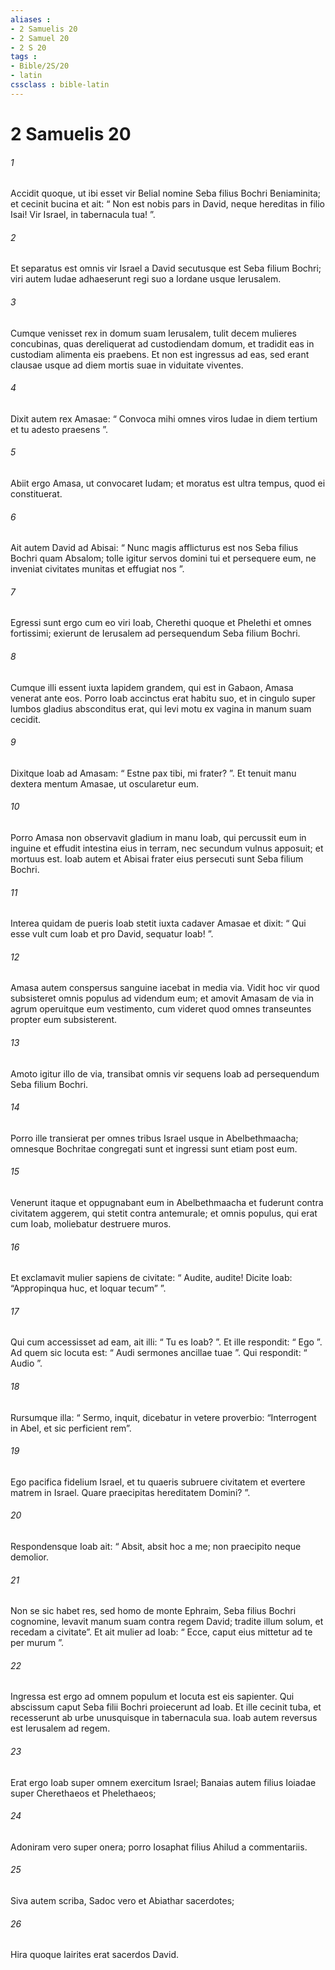```yaml
---
aliases : 
- 2 Samuelis 20
- 2 Samuel 20
- 2 S 20
tags : 
- Bible/2S/20
- latin
cssclass : bible-latin
---
```


# 2 Samuelis 20

###### 1
Accidit quoque, ut ibi esset vir Belial nomine Seba filius Bochri Beniaminita; et cecinit bucina et ait: “ Non est nobis pars in David, neque hereditas in filio Isai! Vir Israel, in tabernacula tua! ”.
###### 2
Et separatus est omnis vir Israel a David secutusque est Seba filium Bochri; viri autem Iudae adhaeserunt regi suo a Iordane usque Ierusalem.
###### 3
Cumque venisset rex in domum suam Ierusalem, tulit decem mulieres concubinas, quas dereliquerat ad custodiendam domum, et tradidit eas in custodiam alimenta eis praebens. Et non est ingressus ad eas, sed erant clausae usque ad diem mortis suae in viduitate viventes.
###### 4
Dixit autem rex Amasae: “ Convoca mihi omnes viros Iudae in diem tertium et tu adesto praesens ”. 
###### 5
Abiit ergo Amasa, ut convocaret Iudam; et moratus est ultra tempus, quod ei constituerat. 
###### 6
Ait autem David ad Abisai: “ Nunc magis afflicturus est nos Seba filius Bochri quam Absalom; tolle igitur servos domini tui et persequere eum, ne inveniat civitates munitas et effugiat nos ”. 
###### 7
Egressi sunt ergo cum eo viri Ioab, Cherethi quoque et Phelethi et omnes fortissimi; exierunt de Ierusalem ad persequendum Seba filium Bochri.
###### 8
Cumque illi essent iuxta lapidem grandem, qui est in Gabaon, Amasa venerat ante eos. Porro Ioab accinctus erat habitu suo, et in cingulo super lumbos gladius absconditus erat, qui levi motu ex vagina in manum suam cecidit. 
###### 9
Dixitque Ioab ad Amasam: “ Estne pax tibi, mi frater? ”. Et tenuit manu dextera mentum Amasae, ut oscularetur eum. 
###### 10
Porro Amasa non observavit gladium in manu Ioab, qui percussit eum in inguine et effudit intestina eius in terram, nec secundum vulnus apposuit; et mortuus est. Ioab autem et Abisai frater eius persecuti sunt Seba filium Bochri. 
###### 11
Interea quidam de pueris Ioab stetit iuxta cadaver Amasae et dixit: “ Qui esse vult cum Ioab et pro David, sequatur Ioab! ”. 
###### 12
Amasa autem conspersus sanguine iacebat in media via. Vidit hoc vir quod subsisteret omnis populus ad videndum eum; et amovit Amasam de via in agrum operuitque eum vestimento, cum videret quod omnes transeuntes propter eum subsisterent. 
###### 13
Amoto igitur illo de via, transibat omnis vir sequens Ioab ad persequendum Seba filium Bochri.
###### 14
Porro ille transierat per omnes tribus Israel usque in Abelbethmaacha; omnesque Bochritae congregati sunt et ingressi sunt etiam post eum. 
###### 15
Venerunt itaque et oppugnabant eum in Abelbethmaacha et fuderunt contra civitatem aggerem, qui stetit contra antemurale; et omnis populus, qui erat cum Ioab, moliebatur destruere muros.
###### 16
Et exclamavit mulier sapiens de civitate: “ Audite, audite! Dicite Ioab: “Appropinqua huc, et loquar tecum” ”. 
###### 17
Qui cum accessisset ad eam, ait illi: “ Tu es Ioab? ”. Et ille respondit: “ Ego ”. Ad quem sic locuta est: “ Audi sermones ancillae tuae ”. Qui respondit: “ Audio ”. 
###### 18
Rursumque illa: “ Sermo, inquit, dicebatur in vetere proverbio: “Interrogent in Abel, et sic perficient rem”. 
###### 19
Ego pacifica fidelium Israel, et tu quaeris subruere civitatem et evertere matrem in Israel. Quare praecipitas hereditatem Domini? ”. 
###### 20
Respondensque Ioab ait: “ Absit, absit hoc a me; non praecipito neque demolior. 
###### 21
Non se sic habet res, sed homo de monte Ephraim, Seba filius Bochri cognomine, levavit manum suam contra regem David; tradite illum solum, et recedam a civitate”. Et ait mulier ad Ioab: “ Ecce, caput eius mittetur ad te per murum ”. 
###### 22
Ingressa est ergo ad omnem populum et locuta est eis sapienter. Qui abscissum caput Seba filii Bochri proiecerunt ad Ioab. Et ille cecinit tuba, et recesserunt ab urbe unusquisque in tabernacula sua. Ioab autem reversus est Ierusalem ad regem.
###### 23
Erat ergo Ioab super omnem exercitum Israel; Banaias autem filius Ioiadae super Cherethaeos et Phelethaeos; 
###### 24
Adoniram vero super onera; porro Iosaphat filius Ahilud a commentariis. 
###### 25
Siva autem scriba, Sadoc vero et Abiathar sacerdotes; 
###### 26
Hira quoque Iairites erat sacerdos David.
